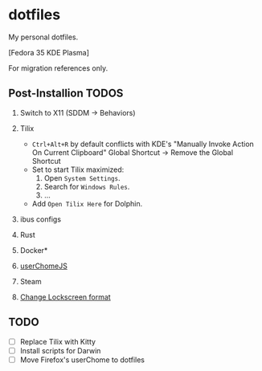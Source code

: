 # dotfiles

My personal dotfiles.

[Fedora 35 KDE Plasma]

For migration references only.

## Post-Installion TODOS

1. Switch to X11 (SDDM -> Behaviors)
2. Tilix

   - `Ctrl+Alt+R` by default conflicts with KDE's "Manually Invoke Action On Current Clipboard" Global Shortcut -> Remove the Global Shortcut
   - Set to start Tilix maximized:
     1. Open `System Settings`.
     2. Search for `Windows Rules`.
     3. ...
   - Add `Open Tilix Here` for Dolphin.

3. ibus configs
4. Rust
5. Docker\*
6. [userChomeJS](https://github.com/xiaoxiaoflood/firefox-scripts)
7. Steam
8. [Change Lockscreen
   format](https://askubuntu.com/questions/783184/how-to-display-kde-lock-screen-time-in-24-hour-format#comment1729228_784181)

## TODO

- [ ] Replace Tilix with Kitty
- [ ] Install scripts for Darwin
- [ ] Move Firefox's userChome to dotfiles
